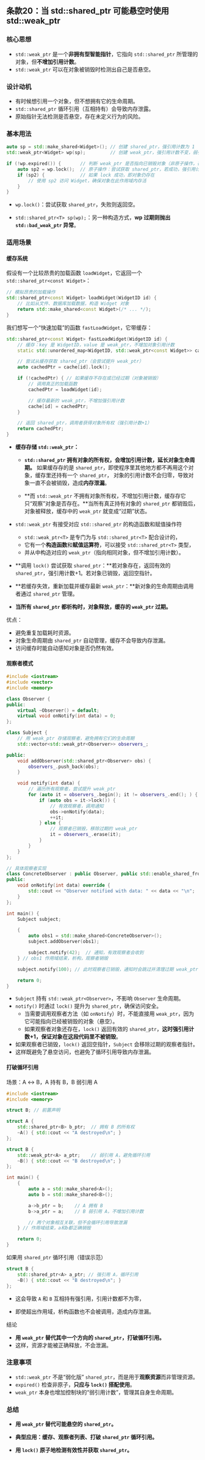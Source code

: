 ## 条款20：当 std::shared_ptr 可能悬空时使用 std::weak_ptr

### 核心思想

- `std::weak_ptr` 是一个**非拥有型智能指针**，它指向 `std::shared_ptr` 所管理的对象，但**不增加引用计数**。
- `std::weak_ptr` 可以在对象被销毁时检测出自己是否悬空。

### 设计动机

- 有时候想引用一个对象，但不想拥有它的生命周期。
- `std::shared_ptr` 循环引用（互相持有）会导致内存泄露。
- 原始指针无法检测是否悬空，存在未定义行为的风险。

### 基本用法

```cpp
auto sp = std::make_shared<Widget>(); // 创建 shared_ptr，强引用计数为 1
std::weak_ptr<Widget> wp(sp);         // 创建 weak_ptr，强引用计数不变，弱引用计数为 1

if (!wp.expired()) {       // 判断 weak_ptr 是否指向已销毁对象（非原子操作，存在竞态风险）
    auto sp2 = wp.lock();  // 原子操作：尝试获取 shared_ptr，若成功，强引用计数 +1
    if (sp2) {             // 如果 lock 成功，即对象仍存在
        // 使用 sp2 访问 Widget，确保对象在此作用域内存活
    }
}
```

- `wp.lock()`：尝试获取 `shared_ptr`，失败则返回空。

- `std::shared_ptr<T> sp(wp);`：另一种构造方式，**wp 过期则抛出 `std::bad_weak_ptr` 异常**。

### 适用场景

#### 缓存系统

假设有一个比较昂贵的加载函数 `loadWidget`，它返回一个 `std::shared_ptr<const Widget>`：

```cpp
// 模拟昂贵的加载操作
std::shared_ptr<const Widget> loadWidget(WidgetID id) {
    // 比如从文件、数据库加载数据，构造 Widget 对象
    return std::make_shared<const Widget>(/* ... */);
}
```

我们想写一个“快速加载”的函数 `fastLoadWidget`，它带缓存：

```cpp
std::shared_ptr<const Widget> fastLoadWidget(WidgetID id) {
    // 缓存：key 是 WidgetID，value 是 weak_ptr，不增加对象引用计数
    static std::unordered_map<WidgetID, std::weak_ptr<const Widget>> cache;

    // 尝试从缓存获取 shared_ptr（会尝试提升 weak_ptr）
    auto cachedPtr = cache[id].lock();

    if (!cachedPtr) { // 如果缓存不存在或已经过期（对象被销毁）
        // 调用真正的加载函数
        cachedPtr = loadWidget(id);

        // 缓存最新的 weak_ptr，不增加强引用计数
        cache[id] = cachedPtr;
    }

    // 返回 shared_ptr，调用者获得对象所有权（强引用计数+1）
    return cachedPtr;
}
```

- **缓存存储 `std::weak_ptr`：**
   - **`std::shared_ptr` 拥有对象的所有权，会增加引用计数，延长对象生命周期。** 如果缓存存的是 `shared_ptr`，即使程序里其他地方都不再用这个对象，缓存里还持有一个 `shared_ptr`， 对象的引用计数不会归零，导致对象一直不会被销毁，造成**内存泄漏**。

   - **而 `std::weak_ptr` 不拥有对象所有权，不增加引用计数，缓存存它只“观察”对象是否存在。**当所有真正持有对象的 `shared_ptr` 都销毁后，对象被释放，缓存中的 `weak_ptr` 就变成“过期”状态。
   
- `std::weak_ptr` 有接受对应 `std::shared_ptr` 的构造函数和赋值操作符
  - `std::weak_ptr<T>` 是专门为与 `std::shared_ptr<T>` 配合设计的，
  - 它有一个**构造函数**和**赋值运算符**，可以接受 `std::shared_ptr<T>` 类型，
  - 并从中构造对应的 `weak_ptr`（指向相同对象，但不增加引用计数）。

- **调用 `lock()` 尝试获取 `shared_ptr`：**若对象存在，返回有效的 `shared_ptr`，强引用计数+1。若对象已销毁，返回空指针。
   
- **若缓存失效，重新加载并缓存最新 `weak_ptr`：**新对象的生命周期由调用者通过 `shared_ptr` 管理。
   
- **当所有 `shared_ptr` 都析构时，对象释放，缓存的 `weak_ptr` 过期。**

优点：

- 避免重复加载耗时资源。
- 对象生命周期由 `shared_ptr` 自动管理，缓存不会导致内存泄漏。
- 访问缓存时能自动感知对象是否仍然有效。

#### 观察者模式

```cpp
#include <iostream>
#include <vector>
#include <memory>

class Observer {
public:
    virtual ~Observer() = default;
    virtual void onNotify(int data) = 0;
};

class Subject {
    // 用 weak_ptr 存储观察者，避免拥有它们的生命周期
    std::vector<std::weak_ptr<Observer>> observers_;

public:
    void addObserver(std::shared_ptr<Observer> obs) {
        observers_.push_back(obs);
    }

    void notify(int data) {
        // 遍历所有观察者，尝试提升 weak_ptr
        for (auto it = observers_.begin(); it != observers_.end(); ) {
            if (auto obs = it->lock()) {
                // 有效观察者，调用通知
                obs->onNotify(data);  
                ++it;
            } else {
                // 观察者已销毁，移除过期的 weak_ptr
                it = observers_.erase(it);
            }
        }
    }
};

// 具体观察者实现
class ConcreteObserver : public Observer, public std::enable_shared_from_this<ConcreteObserver> {
public:
    void onNotify(int data) override {
        std::cout << "Observer notified with data: " << data << "\n";
    }
};

int main() {
    Subject subject;

    {
        auto obs1 = std::make_shared<ConcreteObserver>();
        subject.addObserver(obs1);

        subject.notify(42);  // 通知，有效观察者会收到
    } // obs1 作用域结束，析构，观察者销毁

    subject.notify(100); // 此时观察者已销毁，通知时会跳过并清理过期 weak_ptr

    return 0;
}
```

- `Subject` 持有 `std::weak_ptr<Observer>`，不影响 `Observer` 生命周期。
- `notify()` 时通过 `lock()` 提升为 `shared_ptr`，确保访问安全。
  - 当需要调用观察者方法（如 `onNotify`）时，不能直接用 `weak_ptr`，因为它可能指向已经被销毁的对象（悬空）。
  - 如果观察者对象还存在，`lock()` 返回有效的 `shared_ptr`，**这时强引用计数+1，保证对象在这段代码里不被销毁**。
- 如果观察者已销毁，`lock()` 返回空指针，`Subject` 会移除过期的观察者指针。
- 这样既避免了悬空访问，也避免了循环引用导致内存泄漏。

#### 打破循环引用

场景：A ↔ B，A 持有 B，B 弱引用 A

```cpp
#include <iostream>
#include <memory>

struct B; // 前置声明

struct A {
    std::shared_ptr<B> b_ptr;  // 拥有 B 的所有权
    ~A() { std::cout << "A destroyed\n"; }
};

struct B {
    std::weak_ptr<A> a_ptr;    // 弱引用 A，避免循环引用
    ~B() { std::cout << "B destroyed\n"; }
};

int main() {
    {
        auto a = std::make_shared<A>();
        auto b = std::make_shared<B>();

        a->b_ptr = b;    // A 拥有 B
        b->a_ptr = a;    // B 弱引用 A，不增加引用计数

        // 两个对象相互关联，但不会循环引用导致泄漏
    } // 作用域结束，a和b都正确销毁

    return 0;
}
```

如果用 `shared_ptr` 循环引用（错误示范）

```cpp
struct B {
    std::shared_ptr<A> a_ptr; // 强引用 A，循环引用
    ~B() { std::cout << "B destroyed\n"; }
};
```

- 这会导致 `A` 和 `B` 互相持有强引用，引用计数都不为零，

- 即使超出作用域，析构函数也不会被调用，造成内存泄漏。

结论

- **用 `weak_ptr` 替代其中一个方向的 `shared_ptr`，打破循环引用。**
- 这样，资源才能被正确释放，不会泄漏。

### 注意事项

- `std::weak_ptr` 不是“弱化版” `shared_ptr`，而是用于**观察资源**而非管理资源。
- `expired()` 检查非原子，**只应与 `lock()` 搭配使用**。
- `weak_ptr` 本身也增加控制块的“弱引用计数”，管理其自身生命周期。

### 总结

- **用 `weak_ptr` 替代可能悬空的 `shared_ptr`。**

- **典型应用：缓存、观察者列表、打破 `shared_ptr` 循环引用。**

- **用 `lock()` 原子地检测有效性并获取 `shared_ptr`。**
